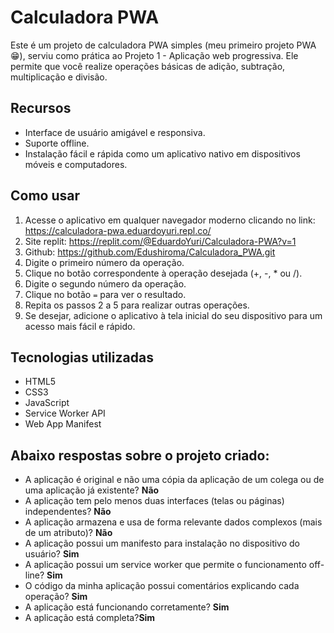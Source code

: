 # Calculadora PWA

Este é um projeto de calculadora PWA simples (meu primeiro projeto PWA :grin:), serviu como prática ao Projeto 1 - Aplicação web progressiva. Ele permite que você realize operações básicas de adição, subtração, multiplicação e divisão.

## Recursos

- Interface de usuário amigável e responsiva.
- Suporte offline.
- Instalação fácil e rápida como um aplicativo nativo em dispositivos móveis e computadores.

## Como usar

1. Acesse o aplicativo em qualquer navegador moderno clicando no link: https://calculadora-pwa.eduardoyuri.repl.co/
2. Site replit: https://replit.com/@EduardoYuri/Calculadora-PWA?v=1
3. Github: https://github.com/Edushiroma/Calculadora_PWA.git
4. Digite o primeiro número da operação.
5. Clique no botão correspondente à operação desejada (+, -, * ou /).
6. Digite o segundo número da operação.
7. Clique no botão `=` para ver o resultado.
8. Repita os passos 2 a 5 para realizar outras operações.
9. Se desejar, adicione o aplicativo à tela inicial do seu dispositivo para um acesso mais fácil e rápido.

## Tecnologias utilizadas

- HTML5
- CSS3
- JavaScript
- Service Worker API
- Web App Manifest

## Abaixo respostas sobre o projeto criado:

- A aplicação é original e não uma cópia da aplicação de um colega ou de uma aplicação já existente? **Não**
- A aplicação tem pelo menos duas interfaces (telas ou páginas) independentes? **Não**
- A aplicação armazena e usa de forma relevante dados complexos (mais de um atributo)? **Não**
- A aplicação possui um manifesto para instalação no dispositivo do usuário? **Sim**
- A aplicação possui um service worker que permite o funcionamento off-line? **Sim**
- O código da minha aplicação possui comentários explicando cada operação? **Sim**
- A aplicação está funcionando corretamente? **Sim**
- A aplicação está completa?**Sim**
